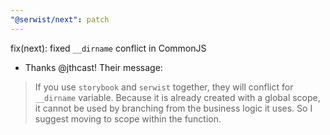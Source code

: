 ```yaml
---
"@serwist/next": patch
---
```


fix(next): fixed `__dirname` conflict in CommonJS

- Thanks @jthcast! Their message:

> If you use `storybook` and `serwist` together, they will conflict for `__dirname` variable. Because it is already created with a global scope, it cannot be used by branching from the business logic it uses. So I suggest moving to scope within the function.
